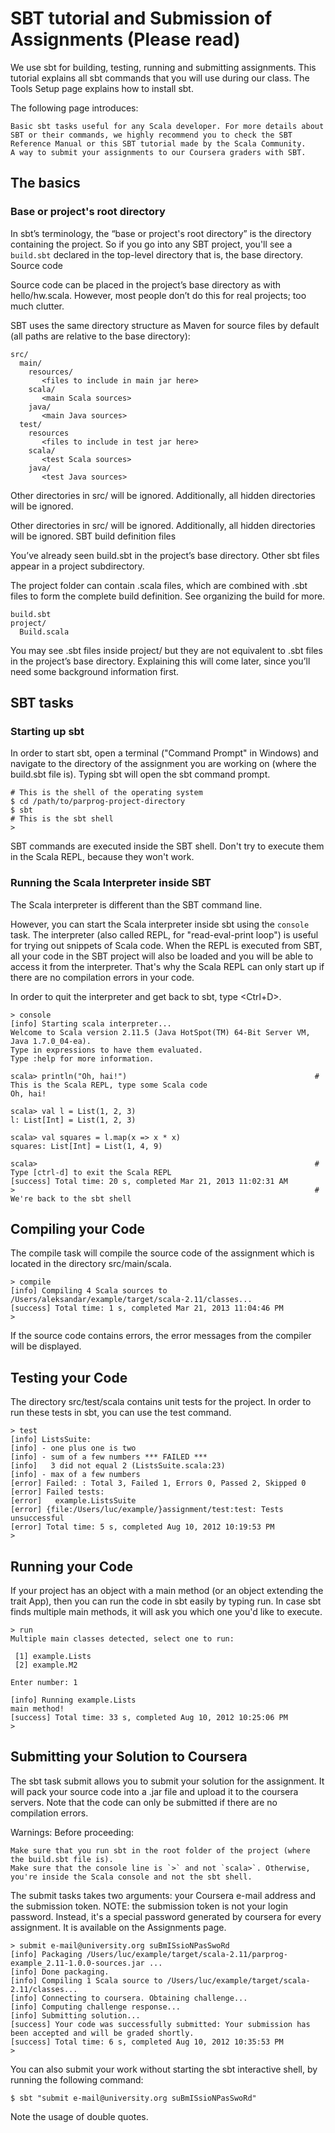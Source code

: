 # SBT tutorial and Submission of Assignments (Please read)

We use sbt for building, testing, running and submitting assignments. This tutorial explains all sbt commands that you will use during our class. The Tools Setup page explains how to install sbt.

The following page introduces:

    Basic sbt tasks useful for any Scala developer. For more details about SBT or their commands, we highly recommend you to check the SBT Reference Manual or this SBT tutorial made by the Scala Community.
    A way to submit your assignments to our Coursera graders with SBT.

## The basics

### Base or project's root directory

In sbt’s terminology, the “base or project's root directory” is the directory containing the project. So if you go into any SBT project, you'll see a `build.sbt` declared in the top-level directory that is, the base directory. 
Source code 

Source code can be placed in the project’s base directory as with hello/hw.scala. However, most people don’t do this for real projects; too much clutter. 

SBT uses the same directory structure as Maven for source files by default (all paths are relative to the base directory): 

```
src/
  main/
    resources/
       <files to include in main jar here>
    scala/
       <main Scala sources>
    java/
       <main Java sources>
  test/
    resources
       <files to include in test jar here>
    scala/
       <test Scala sources>
    java/
       <test Java sources>
```

Other directories in src/ will be ignored. Additionally, all hidden directories will be ignored.

Other directories in src/ will be ignored. Additionally, all hidden directories will be ignored. 
SBT build definition files 

You’ve already seen build.sbt in the project’s base directory. Other sbt files appear in a project subdirectory. 

The project folder can contain .scala files, which are combined with .sbt files to form the complete build definition. See organizing the build for more. 

```
build.sbt
project/
  Build.scala
```

You may see .sbt files inside project/ but they are not equivalent to .sbt files in the project’s base directory. Explaining this will come later, since you’ll need some background information first. 

## SBT tasks
### Starting up sbt

In order to start sbt, open a terminal ("Command Prompt" in Windows) and navigate to the directory of the assignment you are working on (where the build.sbt file is). Typing sbt will open the sbt command prompt.

```
# This is the shell of the operating system
$ cd /path/to/parprog-project-directory
$ sbt
# This is the sbt shell
>
```

SBT commands are executed inside the SBT shell. Don't try to execute them in the Scala REPL, because they won't work.

### Running the Scala Interpreter inside SBT

The Scala interpreter is different than the SBT command line. 

However, you can start the Scala interpreter inside sbt using the `console` task. The interpreter (also called REPL, for "read-eval-print loop") is useful for trying out snippets of Scala code. When the REPL is executed from SBT, all your code in the SBT project will also be loaded and you will be able to access it from the interpreter. That's why the Scala REPL can only start up if there are no compilation errors in your code.

In order to quit the interpreter and get back to sbt, type <Ctrl+D>.

```
> console
[info] Starting scala interpreter...
Welcome to Scala version 2.11.5 (Java HotSpot(TM) 64-Bit Server VM, Java 1.7.0_04-ea).
Type in expressions to have them evaluated.
Type :help for more information.

scala> println("Oh, hai!")                                          # This is the Scala REPL, type some Scala code
Oh, hai!

scala> val l = List(1, 2, 3)
l: List[Int] = List(1, 2, 3)

scala> val squares = l.map(x => x * x)
squares: List[Int] = List(1, 4, 9)

scala>                                                              # Type [ctrl-d] to exit the Scala REPL
[success] Total time: 20 s, completed Mar 21, 2013 11:02:31 AM
>                                                                   # We're back to the sbt shell
```

## Compiling your Code

The compile task will compile the source code of the assignment which is located in the directory src/main/scala.

```
> compile
[info] Compiling 4 Scala sources to /Users/aleksandar/example/target/scala-2.11/classes...
[success] Total time: 1 s, completed Mar 21, 2013 11:04:46 PM
> 
```

If the source code contains errors, the error messages from the compiler will be displayed.

## Testing your Code

The directory src/test/scala contains unit tests for the project. In order to run these tests in sbt, you can use the test command.

```
> test
[info] ListsSuite:
[info] - one plus one is two
[info] - sum of a few numbers *** FAILED ***
[info]   3 did not equal 2 (ListsSuite.scala:23)
[info] - max of a few numbers
[error] Failed: : Total 3, Failed 1, Errors 0, Passed 2, Skipped 0
[error] Failed tests:
[error]   example.ListsSuite
[error] {file:/Users/luc/example/}assignment/test:test: Tests unsuccessful
[error] Total time: 5 s, completed Aug 10, 2012 10:19:53 PM
> 
```

## Running your Code

If your project has an object with a main method (or an object extending the trait App), then you can run the code in sbt easily by typing run. In case sbt finds multiple main methods, it will ask you which one you'd like to execute.

```
> run
Multiple main classes detected, select one to run:

 [1] example.Lists
 [2] example.M2

Enter number: 1

[info] Running example.Lists 
main method!
[success] Total time: 33 s, completed Aug 10, 2012 10:25:06 PM
>
```

## Submitting your Solution to Coursera

The sbt task submit allows you to submit your solution for the assignment. It will pack your source code into a .jar file and upload it to the coursera servers. Note that the code can only be submitted if there are no compilation errors.

Warnings: Before proceeding:

    Make sure that you run sbt in the root folder of the project (where the build.sbt file is).
    Make sure that the console line is `>` and not `scala>`. Otherwise, you're inside the Scala console and not the sbt shell.

The submit tasks takes two arguments: your Coursera e-mail address and the submission token. NOTE: the submission token is not your login password. Instead, it's a special password generated by coursera for every assignment. It is available on the Assignments page.

```
> submit e-mail@university.org suBmISsioNPasSwoRd
[info] Packaging /Users/luc/example/target/scala-2.11/parprog-example_2.11-1.0.0-sources.jar ...
[info] Done packaging.
[info] Compiling 1 Scala source to /Users/luc/example/target/scala-2.11/classes...
[info] Connecting to coursera. Obtaining challenge...
[info] Computing challenge response...
[info] Submitting solution...
[success] Your code was successfully submitted: Your submission has been accepted and will be graded shortly.
[success] Total time: 6 s, completed Aug 10, 2012 10:35:53 PM
>
```

You can also submit your work without starting the sbt interactive shell, by running the following command:

```
$ sbt "submit e-mail@university.org suBmISsioNPasSwoRd"
```

Note the usage of double quotes.
